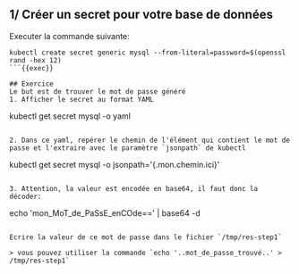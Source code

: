 ## 1/ Créer un secret pour votre base de données
Executer la commande suivante:
```
kubectl create secret generic mysql --from-literal=password=$(openssl rand -hex 12)
```{{exec}}

## Exercice
Le but est de trouver le mot de passe généré
1. Afficher le secret au format YAML
```
kubectl get secret mysql -o yaml
```{{exec}}

2. Dans ce yaml, repérer le chemin de l'élément qui contient le mot de passe et l'extraire avec le paramètre `jsonpath` de kubectl
```
kubectl get secret mysql -o jsonpath='{.mon.chemin.ici}'
```

3. Attention, la valeur est encodée en base64, il faut donc la décoder:
```
echo 'mon_MoT_de_PaSsE_enCOde==' | base64 -d
```

Ecrire la valeur de ce mot de passe dans le fichier `/tmp/res-step1`

> vous pouvez utiliser la commande `echo '..mot_de_passe_trouvé..' > /tmp/res-step1`


